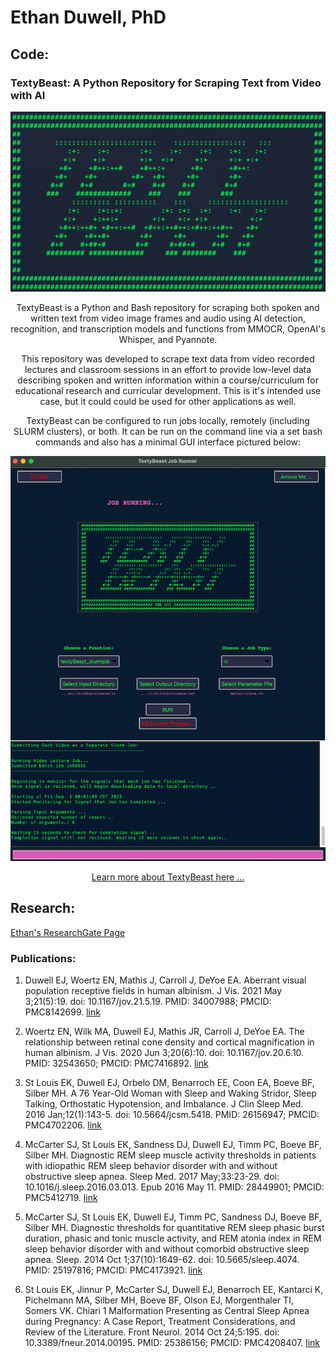 # Ethan Duwell, PhD

## Code:

<p align="center">
  <h3> TextyBeast: A Python Repository for Scraping Text from Video with AI </h3>
</p>




<p align="center">
  <img src="https://github.com/ejduwell/TextyBeast/blob/main/textyBeastLogo.png" alt="TextyBeast Logo">
  <br>
</p>
<p align="center">
  <div style="text-align: center;">
    
   TextyBeast is a Python and Bash repository for scraping both spoken and written text from video 
   image frames and audio using AI detection, recognition, and transcription models and functions 
   from MMOCR, OpenAI's Whisper, and Pyannote. 
    
   This repository was developed to scrape text data from video recorded lectures and classroom 
   sessions in an effort to provide low-level data describing spoken and written information within 
   a course/curriculum for educational research and curricular development. This is it's intended 
   use case, but it could could be used for other applications as well. 

   TextyBeast can be configured to run jobs locally, remotely (including SLURM clusters), or both.
   It can be run on the command line via a set bash commands and also has a minimal GUI interface 
   pictured below:
  </div>
</p>

<p align="center">
  <img src="https://github.com/ejduwell/TextyBeast/blob/main/TextyBeastGuiRunning.png" alt="TextyBeast Gui">
  <br>
</p>

<p align="center">
  <a href="https://github.com/ejduwell/TextyBeast/tree/main#readme">Learn more about TextyBeast here ...</a>
</p>

## Research:

[Ethan's ResearchGate Page](https://www.researchgate.net/profile/Ethan-Duwell)

### Publications:

1) Duwell EJ, Woertz EN, Mathis J, Carroll J, DeYoe EA. Aberrant visual population receptive fields in human albinism. J Vis. 2021 May 3;21(5):19. doi: 10.1167/jov.21.5.19. PMID: 34007988; PMCID: PMC8142699. [link](https://jov.arvojournals.org/article.aspx?articleid=2772610)
   
2) Woertz EN, Wilk MA, Duwell EJ, Mathis JR, Carroll J, DeYoe EA. The relationship between retinal cone density and cortical magnification in human albinism. J Vis. 2020 Jun 3;20(6):10. doi: 10.1167/jov.20.6.10. PMID: 32543650; PMCID: PMC7416892. [link](https://jov.arvojournals.org/article.aspx?articleid=2770147)

3) St Louis EK, Duwell EJ, Orbelo DM, Benarroch EE, Coon EA, Boeve BF, Silber MH. A 76 Year-Old Woman with Sleep and Waking Stridor, Sleep Talking, Orthostatic Hypotension, and Imbalance. J Clin Sleep Med. 2016 Jan;12(1):143-5. doi: 10.5664/jcsm.5418. PMID: 26156947; PMCID: PMC4702206. [link](https://www.ncbi.nlm.nih.gov/pmc/articles/PMC4702206/)

4) McCarter SJ, St Louis EK, Sandness DJ, Duwell EJ, Timm PC, Boeve BF, Silber MH. Diagnostic REM sleep muscle activity thresholds in patients with idiopathic REM sleep behavior disorder with and without obstructive sleep apnea. Sleep Med. 2017 May;33:23-29. doi: 10.1016/j.sleep.2016.03.013. Epub 2016 May 11. PMID: 28449901; PMCID: PMC5412719. [link](https://jcsm.aasm.org/doi/10.5664/jcsm.5418)

5) McCarter SJ, St Louis EK, Duwell EJ, Timm PC, Sandness DJ, Boeve BF, Silber MH. Diagnostic thresholds for quantitative REM sleep phasic burst duration, phasic and tonic muscle activity, and REM atonia index in REM sleep behavior disorder with and without comorbid obstructive sleep apnea. Sleep. 2014 Oct 1;37(10):1649-62. doi: 10.5665/sleep.4074. PMID: 25197816; PMCID: PMC4173921. [link](https://www.ncbi.nlm.nih.gov/pmc/articles/PMC4173921/)

6) St Louis EK, Jinnur P, McCarter SJ, Duwell EJ, Benarroch EE, Kantarci K, Pichelmann MA, Silber MH, Boeve BF, Olson EJ, Morgenthaler TI, Somers VK. Chiari 1 Malformation Presenting as Central Sleep Apnea during Pregnancy: A Case Report, Treatment Considerations, and Review of the Literature. Front Neurol. 2014 Oct 24;5:195. doi: 10.3389/fneur.2014.00195. PMID: 25386156; PMCID: PMC4208407. [link](https://www.ncbi.nlm.nih.gov/pmc/articles/PMC4208407/)

